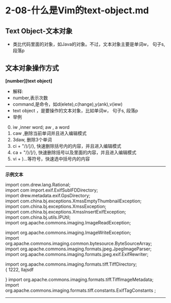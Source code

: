 # 2-08-什么是Vim的text-object.md

## Text Object-文本对象
- 类比代码里面的对象，如Java的对象。不过，文本对象主要是单词w， 句子s, 段落p


## 文本对象操作方式
**[number]<command>[text object]** 
- 解释:
- number,表示次数
- command,是命令，如d(elete),c(hange),y(ank),v(iew)
- text object ，是要操作的文本对象，比如单词w， 句子s, 段落p
- 举例
0. iw ,inner word;       aw , a word
1. caw ,删除当前单词并且进入编辑模式
2. 3daw, 删除3个单词
3. ci + "/)/]/}, 快速删除括号内的内容，并且进入编辑模式
4. ca + "/}/]/}, 快速删除括号以及里面的内容，并且进入编辑模式
5. vi + )...等符号，快速选中括号内的内容


***

**示例文本**

 import com.drew.lang.Rational;      
 import com
 import.exif.ExifSubIFDDirectory;      
 import drew.metadata.exif.GpsDirectory;      
 import com.china.bj.exceptions.XmssEmptyThumbnailException;      
 import com.china.bj.exceptions.XmssException;      
 import com.china.bj.exceptions.XmssInsertExifException;      
 import com.china.bj.utils.IPUtil;      
 import org.apache.commons.imaging.ImageReadException;      

 import org.apache.commons.imaging.ImageWriteException;      
 import org.apache.commons.imaging.common.bytesource.ByteSourceArray;      
 import org.apache.commons.imaging.formats.jpeg.JpegImageParser;      
 import org.apache.commons.imaging.formats.jpeg.exif.ExifRewriter;      

 import org.apache.commons.imaging.formats.tiff.TiffDirectory;      
 {
    1222,
    llajsdf
 
 } 
 import org.apache.commons.imaging.formats.tiff.TiffImageMetadata;      
 import org.apache.commons.imaging.formats.tiff.constants.ExifTagConstants    ;      

***
